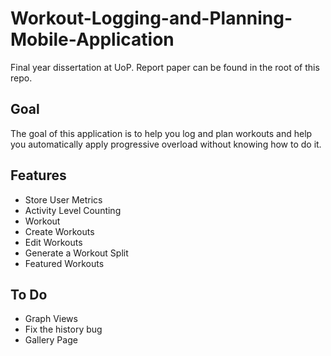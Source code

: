 # Workout-Logging-and-Planning-Mobile-Application

Final year dissertation at UoP.
Report paper can be found in the root of this repo.

## Goal

The goal of this application is to help you log and plan workouts and help you automatically apply progressive overload without knowing how to do it.

## Features

- Store User Metrics
- Activity Level Counting
- Workout
- Create Workouts
- Edit Workouts
- Generate a Workout Split
- Featured Workouts

## To Do

- Graph Views
- Fix the history bug
- Gallery Page
